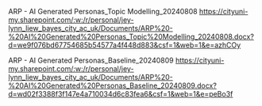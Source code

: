 ARP - AI Generated Personas_Topic Modelling_20240808
https://cityuni-my.sharepoint.com/:w:/r/personal/jey-lynn_liew_bayes_city_ac_uk/Documents/ARP%20-%20AI%20Generated%20Personas_Topic%20Modelling_20240808.docx?d=we9f076bd67754685b54577a4f448d883&csf=1&web=1&e=azhCOy

ARP - AI Generated Personas_Baseline_20240809
https://cityuni-my.sharepoint.com/:w:/r/personal/jey-lynn_liew_bayes_city_ac_uk/Documents/ARP%20-%20AI%20Generated%20Personas_Baseline_20240809.docx?d=wd02f3388f3f147e4a710034d6c83fea6&csf=1&web=1&e=peBo3f
